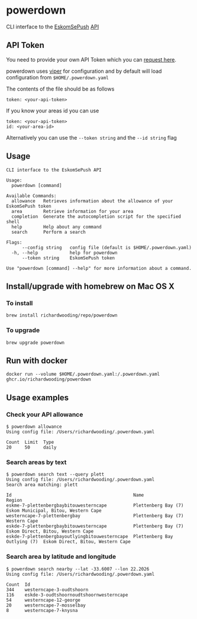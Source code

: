 # powerdown 
CLI interface to the [EskomSePush](https://sepush.co.za/) [API](https://documenter.getpostman.com/view/1296288/UzQuNk3E)
## API Token
You need to provide your own API Token which you can [request here](https://docs.google.com/forms/d/e/1FAIpQLSeZhAkhDaQX_mLT2xn41TkVjLkOH3Py3YWHi_UqQP4niOY01g/viewform).

powerdown uses [viper](https://github.com/spf13/viper) for configuration and by default will load configuration
from `$HOME/.powerdown.yaml`

The contents of the file should be as follows
```
token: <your-api-token>
```
If you know your areas id you can use
```
token: <your-api-token>
id: <your-area-id>
```

Alternatively you can use the `--token string` and the `--id string` flag 
## Usage
```
CLI interface to the EskomSePush API

Usage:
  powerdown [command]

Available Commands:
  allowance   Retrieves information about the allowance of your EskomSePush token
  area        Retrieve information for your area
  completion  Generate the autocompletion script for the specified shell
  help        Help about any command
  search      Perform a search

Flags:
      --config string   config file (default is $HOME/.powerdown.yaml)
  -h, --help            help for powerdown
      --token string    EskomSePush token

Use "powerdown [command] --help" for more information about a command.
```

## Install/upgrade with homebrew on Mac OS X

### To install
```
brew install richardwooding/repo/powerdown
```
### To upgrade
```
brew upgrade powerdown
```

## Run with docker
```
docker run --volume $HOME/.powerdown.yaml:/.powerdown.yaml ghcr.io/richardwooding/powerdown
```
## Usage examples

### Check your API allowance

```
$ powerdown allowance
Using config file: /Users/richardwooding/.powerdown.yaml

Count  Limit  Type
20     50     daily
```

### Search areas by text

```
$ powerdown search text --query plett
Using config file: /Users/richardwooding/.powerdown.yaml
Search area matching: plett

Id                                              Name                          Region
eskme-7-plettenbergbaybitouwesterncape          Plettenberg Bay (7)           Eskom Municipal, Bitou, Western Cape
westerncape-7-plettenbergbay                    Plettenberg Bay (7)           Western Cape
eskde-7-plettenbergbaybitouwesterncape          Plettenberg Bay (7)           Eskom Direct, Bitou, Western Cape
eskde-7-plettenbergbayoutlyingbitouwesterncape  Plettenberg Bay Outlying (7)  Eskom Direct, Bitou, Western Cape
```
### Search area by latitude and longitude

```
$ powerdown search nearby --lat -33.6007 --lon 22.2026
Using config file: /Users/richardwooding/.powerdown.yaml

Count  Id
344    westerncape-3-oudtshoorn
116    eskde-3-oudtshoornoudtshoornwesterncape
54     westerncape-12-george
20     westerncape-7-mosselbay
8      westerncape-7-knysna
```
